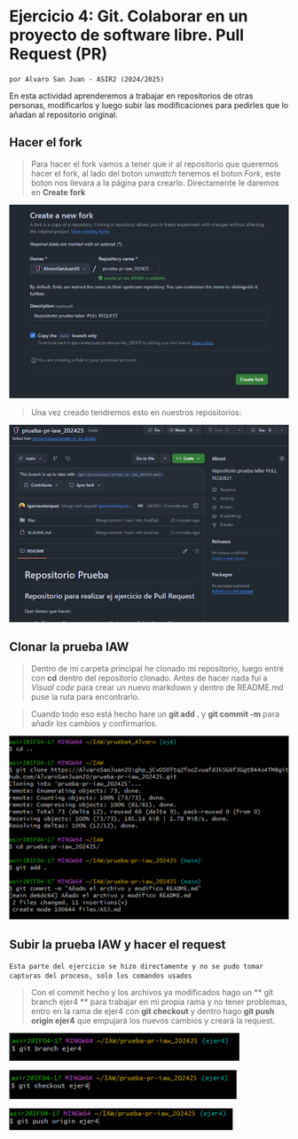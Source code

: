 # Ejercicio 4: Git. Colaborar en un proyecto de software libre. Pull Request (PR)
`por Alvaro San Juan - ASIR2 (2024/2025)`

En esta actividad aprenderemos a trabajar en repositorios de otras personas, modificarlos y luego subir las modificaciones para pedirles que lo añadan al repositorio original.

## Hacer el fork

> Para hacer el fork vamos a tener que ir al repositorio que queremos hacer el fork, al lado del boton *unwatch* tenemos el boton *Fork*, este boton nos llevara a la página para crearlo. Directamente le daremos en **Create fork**

![Imagen](GitHubImages4/1.png)

> Una vez creado tendremos esto en nuestros repositorios:

![Imagen](GitHubImages4/3.png)

## Clonar la prueba IAW

> Dentro de mi carpeta principal he clonado mi repositorio, luego entré con **cd** dentro del repositorio clonado. Antes de hacer nada fuí a *Visual code* para crear un nuevo markdown y dentro de README.md puse la ruta para encontrarlo.

> Cuando todo eso está hecho hare un **git add .** y **git commit -m** para añadir los cambios y confirmarlos.

![Imagen](GitHubImages4/2.png)

## Subir la prueba IAW y hacer el request
`Esta parte del ejercicio se hizo directamente y no se pudo tomar capturas del proceso, solo los comandos usados`

> Con el commit hecho y los archivos ya modificados hago un ** git branch ejer4 ** para trabajar en mi propia rama y no tener problemas, entro en la rama de ejer4 con **git checkout** y dentro hago **git push origin ejer4** que empujará los nuevos cambios y creará la request.

![Imagen](GitHubImages4/4.png)

![Imagen](GitHubImages4/5.png)

![Imagen](GitHubImages4/6.png)
